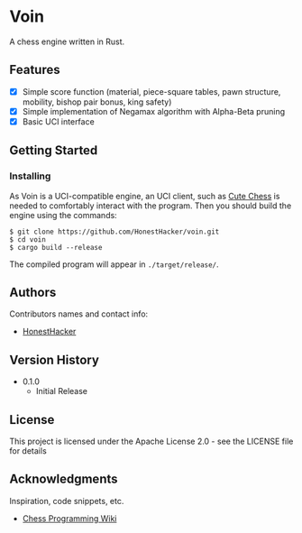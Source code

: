 # Voin

A chess engine written in Rust.

## Features

- [x] Simple score function (material, piece-square tables, pawn structure, mobility, bishop pair bonus, king safety)
- [x] Simple implementation of Negamax algorithm with Alpha-Beta pruning
- [x] Basic UCI interface

## Getting Started

### Installing

As Voin is a UCI-compatible engine, an UCI client, such as [Cute Chess](https://cutechess.com/) is needed to comfortably interact with the program.
Then you should build the engine using the commands:

```
$ git clone https://github.com/HonestHacker/voin.git
$ cd voin
$ cargo build --release 
```

The compiled program will appear in `./target/release/`.

## Authors

Contributors names and contact info:

* [HonestHacker](https://github.com/HonestHacker)

## Version History

* 0.1.0
    * Initial Release

## License

This project is licensed under the Apache License 2.0 - see the LICENSE file for details

## Acknowledgments

Inspiration, code snippets, etc.
* [Chess Programming Wiki](https://www.chessprogramming.org/Main_Page)
